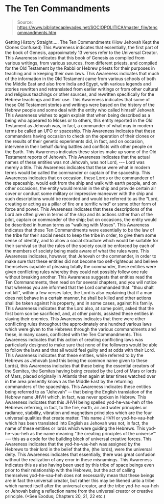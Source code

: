 # The Ten Commandments

> Source: https://www.bibliotecapleyades.net/SOCIOPOLITICA/master_file/tencommandments.htm

Getting History Straight.....
The Ten Commandments
(How
Jehovah Kept the Clones Confused)
This Awareness indicates that essentially,
the first part of the book of Genesis, approximately 13 verses refer
to the Universal Creator. This Awareness indicates that this book of Genesis
as compiled from various writings, from various sources, from different priests,
and compiled for the Old Testament by the Rabbi or Hebrew priests for their
purposes in teaching and in keeping their own laws.
This Awareness indicates that much
of the information in the Old Testament came from various schools of both
the Middle East and also from India and Egypt, with various legends and stories
rewritten and retranslated from earlier writings or from other cultural and
religious teachings or other sources, and rewritten specifically for the Hebrew
teachings and their use. This Awareness indicates that some of these Old Testament
stories and writings were based on the history of the Hebrew people and some
deal with the entity who called himself Jehovah.
This Awareness wishes to again explain
that when being described as a being who appeared to Moses or to others, this
entity reported in the Old Testament as Jehovah was, in fact, a commander
of what may in modern terms be called an UFO or spaceship. This Awareness
indicates that these commanders having occasion to check on the operation
of their clones or the results of their genetic experiments did, in fact,
and on occasion, intervene in their behalf during battles and conflicts with
other people on the Earth.
This Awareness indicates these stories
make up some of the Old Testament reports of Jehovah. This Awareness indicates
that the actual names of these entities was not Jehovah, was not Lord, ---
Lord
was merely a title. This Awareness indicates that these were what in modern
terms would be called the commander or captain of the spaceship. This Awareness
indicates that on occasion, these Lords or the commandeer of the spaceship,
would exit from the ship and walk with earth people, and on other occasions,
the entity would remain in the ship and provide certain air cover or conduct
some military or impressive maneuver with the ship and such descriptions would
be recorded and would be referred to as the "Lord, creating or acting
as a pillar of fire or a terrific wind" or some other form of force and
power. This Awareness indicates that these descriptions of the Lord are often
given in terms of the ship and its actions rather than of the pilot, captain
or commander of the ship; but on occasions, the entity would be described
in human terms as "walking with Moses".
This Awareness indicates that these
Ten Commandments were essentially to be the law of the tribe for their social
needs to keep the tribe in order, to give them some sense of identity, and
to allow a social structure which would be suitable for their survival so
that the rules of the society could be enforced by each of the members of
society being made aware of what the rules were. This Awareness indicates,
however, that Jehovah or the commander, in order to make sure that these entities
did not become too self-righteous and believe themselves capable of pleasing
totally the commander, these entities were given conflicting rules whereby
they could not possibly follow one rule without breaking another.
This Awareness suggests that entities
read the Ten Commandments, then read on for several chapters, and you will
notice that whereas you are informed that the Lord commanded that:
"thou shalt not kill", within a few verses later, the Lord is also explaining
that if a man does not behave in a certain manner, he shall be killed and
other actions shall be taken against his property, and in some cases, against
his family. This Awareness indicates that the Lord also, at some point, asked
that the first born son be sacrificed, and, at other points, assisted these
entities in slaying their enemies.
This Awareness indicates that there
were other conflicting rules throughout the approximately one hundred various
laws which were given to the Hebrews through the various commandments and
these, in many cases, conflicted with the Ten Commandments. This Awareness
indicates that this action of creating conflicting laws was particularly designed
to make sure that none of the followers would be able to follow the laws and
that all would feel guilty and at odds with their Lord.
This Awareness indicates that these
entities, while referred to by the Hebrews as Jehovah (and this being the
common name given to these Lords), this Awareness indicates that these being
the essential creators of the Semites, the Semites having being created by
the Lord of Mars or lords of Mars, placed originally in Atlantis then again
at later times watched over in the area presently known as the Middle East
by the returning commanders of the spaceships. This Awareness indicates these
entities being referred to as "Jehovah" -- that being the English
translation of the Hebrew name JHVH which, in fact, was never spoken
in Hebrew.
This Awareness indicates that this
JHVH being spelled yod-he-vau-heh of the Hebrews referring, in fact,
to the fire, earth, air and water principles or radiance, stability, vibration
and magnetism principles which are the four universal qualities that create
matter. This name JHVH or yod-he-vau-heh which has been translated
into English as Jehovah was not, in fact, the name of these entities or lords
which were guiding the Hebrews. This yod-he-vau-heh as the name meaning "the
creating principles of the universe"' --- this as a code for the building
block of universal creative forces.
This Awareness indicates that the
yod-he-vau-heh was assigned by the Hebrews to their lord in the belief that
the, (the lords), were the universal deity. This Awareness indicates that
essentially, there was great confusion without the realization of any error
in these misnamings. This Awareness indicates this as also having been used
by this tribe of space beings even prior to their relationship with the Hebrews,
but the act of calling themselves yod-he-vau-heh does not necessarily mean
that these beings are in fact the universal creator, but rather this may be
likened unto a tribe which named itself after the universal creator, and
the
tribe yod-he-vau-heh or Jehovah being a reflection name from the universal
creator or creative principle.
(*See Exodus; Chapters 20, 21, 22 etc.)
